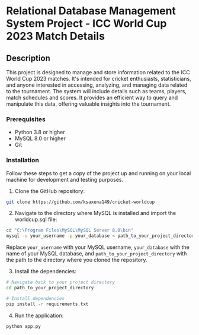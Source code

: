 # Relational Database Management System Project - ICC World Cup 2023 Match Details

## Description

This project is designed to manage and store information related to the ICC World Cup 2023 matches. It's intended for cricket enthusiasts, statisticians, and anyone interested in accessing, analyzing, and managing data related to the tournament. The system will include details such as teams, players, match schedules and scores. It provides an efficient way to query and manipulate this data, offering valuable insights into the tournament.

### Prerequisites

- Python 3.8 or higher
- MySQL 8.0 or higher
- Git

### Installation

Follow these steps to get a copy of the project up and running on your local machine for development and testing purposes.

1. Clone the GitHub repository:

```bash
git clone https://github.com/ksaxena149/cricket-worldcup
```

2. Navigate to the directory where MySQL is installed and import the worldcup.sql file:

```bash
cd "C:\Program Files\MySQL\MySQL Server 8.0\bin"
mysql -u your_username -p your_database < path_to_your_project_directory/data/worldcup.sql
```
Replace `your_username` with your MySQL username, `your_database` with the name of your MySQL database, and `path_to_your_project_directory` with the path to the directory where you cloned the repository.

3. Install the dependencies:

```bash
# Navigate back to your project directory
cd path_to_your_project_directory

# Install dependencies
pip install -r requirements.txt
```

4. Run the application:

```bash
python app.py
```
